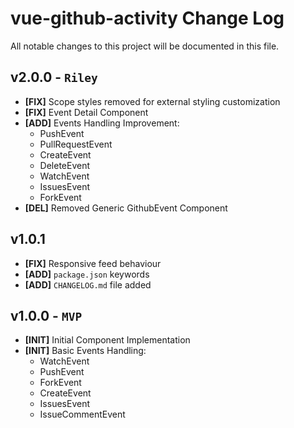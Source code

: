 # vue-github-activity Change Log

All notable changes to this project will be documented in this file.

## v2.0.0 - `Riley`

- **[FIX]** Scope styles removed for external styling customization
- **[FIX]** Event Detail Component
- **[ADD]** Events Handling Improvement:
   - PushEvent
   - PullRequestEvent
   - CreateEvent
   - DeleteEvent
   - WatchEvent
   - IssuesEvent
   - ForkEvent
- **[DEL]** Removed Generic GithubEvent Component

## v1.0.1

- **[FIX]** Responsive feed behaviour
- **[ADD]** `package.json` keywords
- **[ADD]** `CHANGELOG.md` file added

## v1.0.0 - `MVP`

- **[INIT]** Initial Component Implementation
- **[INIT]** Basic Events Handling:
    - WatchEvent
    - PushEvent
    - ForkEvent
    - CreateEvent
    - IssuesEvent
    - IssueCommentEvent